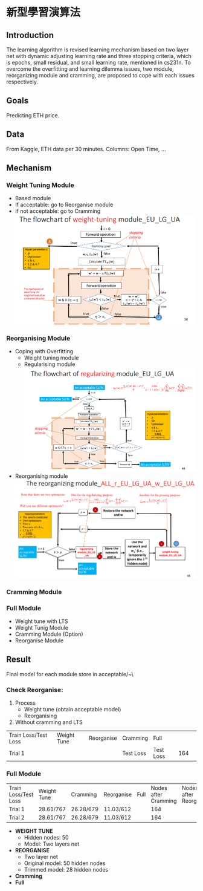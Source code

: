# 新型學習演算法

## Introduction
The learning algorithm is revised learning mechanism based on two layer net with dynamic adjusting learning rate and three stopping criteria, which is epochs, small residual, and small learning rate, mentioned in cs231n. To overcome the overfitting and learning dilemma issues, two module, reorganizing module and cramming, are proposed to cope with each issues respectively.

## Goals
Predicting ETH price.

## Data
From Kaggle, ETH data per 30 minutes.
Columns: Open Time, ...

## Mechanism
### Weight Tuning Module
- Based module
- If acceptable: go to Reorganise module
- If not acceptable: go to Cramming
![Alt text](image.png)

### Reorganising Module
- Coping with Overfitting
    - Weight tuning module
    - Regularising module
    ![Alt text](image-1.png)
- Reorganising module
![Alt text](image-2.png)

### Cramming Module

### Full Module
- Weight tune with LTS
- Weight Tunig Module
- Cramming Module (Option)
- Reorganise Module


## Result
Final model for each module store in acceptable/~\

### Check Reorganise:
1. Process
    - Weight tune (obtain acceptable model)
    - Reorganising 
2. Without cramming and LTS
<table> 
    <tr>
    <td>Train Loss/Test Loss</td>
    <td>Weight Tune</td>
    <td>Reorganise</td>
    <td>Cramming</td>
    <td>Full</td>
    </tr>
    <tr>
    <td>Trial 1</td>
    <td></td>
    <td></td>
    <td>Test Loss</td>
    <td>Test Loss</td>
    <td>164</td>
    <td></td>
    </tr>
</table>

### Full Module


<table>
    <tr>
    <td>Train Loss/Test Loss</td>
    <td>Weight Tune</td>
    <td>Cramming</td>
    <td>Reorganise</td>
    <td>Full</td>
    <td>Nodes after Cramming</td>
    <td>Nodes after Reorganise</td>
    </tr>
    <tr>
    <td>Trial 1</td>
    <td>28.61/767</td>
    <td>26.28/679</td>
    <td>11.03/612</td>
    <td></td>
    <td>164</td>
    <td></td>
    </tr>
    <tr>
    <td>Trial 2</td>
    <td>28.61/767</td>
    <td>26.28/679</td>
    <td>11.03/612</td>
    <td></td>
    <td>164</td>
    <td></td>
    </tr>

</table>

- **WEIGHT TUNE**
    - Hidden nodes: 50
    - Model: Two layers net
- **REORGANISE**
    - Two layer net
    - Original model: 50 hidden nodes
    - Trimmed model: 28 hidden nodes
- **Cramming**
- **Full**


